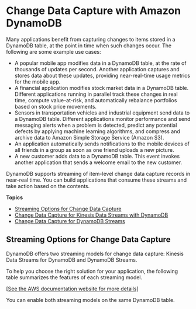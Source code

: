 # Change Data Capture with Amazon DynamoDB<a name="streamsmain"></a>

Many applications benefit from capturing changes to items stored in a DynamoDB table, at the point in time when such changes occur\. The following are some example use cases:
+ A popular mobile app modifies data in a DynamoDB table, at the rate of thousands of updates per second\. Another application captures and stores data about these updates, providing near\-real\-time usage metrics for the mobile app\.
+ A financial application modifies stock market data in a DynamoDB table\. Different applications running in parallel track these changes in real time, compute value\-at\-risk, and automatically rebalance portfolios based on stock price movements\. 
+ Sensors in transportation vehicles and industrial equipment send data to a DynamoDB table\. Different applications monitor performance and send messaging alerts when a problem is detected, predict any potential defects by applying machine learning algorithms, and compress and archive data to Amazon Simple Storage Service \(Amazon S3\)\. 
+ An application automatically sends notifications to the mobile devices of all friends in a group as soon as one friend uploads a new picture\.
+ A new customer adds data to a DynamoDB table\. This event invokes another application that sends a welcome email to the new customer\.

DynamoDB supports streaming of item\-level change data capture records in near\-real time\. You can build applications that consume these streams and take action based on the contents\.

**Topics**
+ [Streaming Options for Change Data Capture](#streamsmain.choose)
+ [Change Data Capture for Kinesis Data Streams with DynamoDB](kds.md)
+ [Change Data Capture for DynamoDB Streams](Streams.md)

## Streaming Options for Change Data Capture<a name="streamsmain.choose"></a>

DynamoDB offers two streaming models for change data capture: Kinesis Data Streams for DynamoDB and DynamoDB Streams\.

To help you choose the right solution for your application, the following table summarizes the features of each streaming model\. 

[\[See the AWS documentation website for more details\]](http://docs.aws.amazon.com/amazondynamodb/latest/developerguide/streamsmain.html)

You can enable both streaming models on the same DynamoDB table\. 